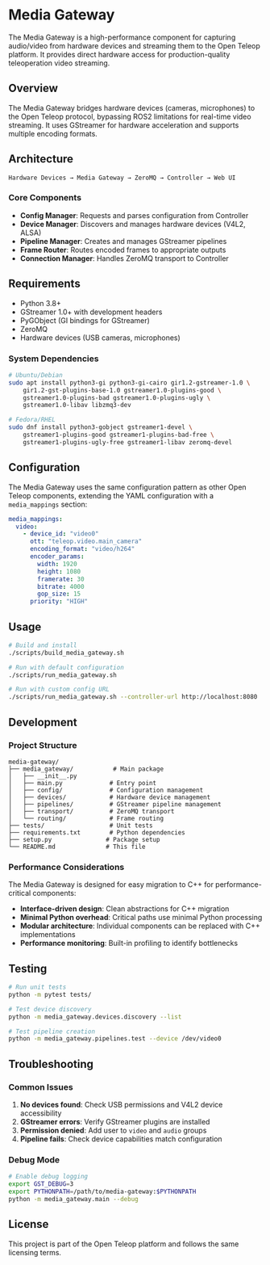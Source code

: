 # Media Gateway

The Media Gateway is a high-performance component for capturing audio/video from hardware devices and streaming them to the Open Teleop platform. It provides direct hardware access for production-quality teleoperation video streaming.

## Overview

The Media Gateway bridges hardware devices (cameras, microphones) to the Open Teleop protocol, bypassing ROS2 limitations for real-time video streaming. It uses GStreamer for hardware acceleration and supports multiple encoding formats.

## Architecture

```
Hardware Devices → Media Gateway → ZeroMQ → Controller → Web UI
```

### Core Components

- **Config Manager**: Requests and parses configuration from Controller
- **Device Manager**: Discovers and manages hardware devices (V4L2, ALSA)
- **Pipeline Manager**: Creates and manages GStreamer pipelines
- **Frame Router**: Routes encoded frames to appropriate outputs
- **Connection Manager**: Handles ZeroMQ transport to Controller

## Requirements

- Python 3.8+
- GStreamer 1.0+ with development headers
- PyGObject (GI bindings for GStreamer)
- ZeroMQ
- Hardware devices (USB cameras, microphones)

### System Dependencies

```bash
# Ubuntu/Debian
sudo apt install python3-gi python3-gi-cairo gir1.2-gstreamer-1.0 \
    gir1.2-gst-plugins-base-1.0 gstreamer1.0-plugins-good \
    gstreamer1.0-plugins-bad gstreamer1.0-plugins-ugly \
    gstreamer1.0-libav libzmq3-dev

# Fedora/RHEL
sudo dnf install python3-gobject gstreamer1-devel \
    gstreamer1-plugins-good gstreamer1-plugins-bad-free \
    gstreamer1-plugins-ugly-free gstreamer1-libav zeromq-devel
```

## Configuration

The Media Gateway uses the same configuration pattern as other Open Teleop components, extending the YAML configuration with a `media_mappings` section:

```yaml
media_mappings:
  video:
    - device_id: "video0"
      ott: "teleop.video.main_camera"
      encoding_format: "video/h264"
      encoder_params:
        width: 1920
        height: 1080
        framerate: 30
        bitrate: 4000
        gop_size: 15
      priority: "HIGH"
```

## Usage

```bash
# Build and install
./scripts/build_media_gateway.sh

# Run with default configuration
./scripts/run_media_gateway.sh

# Run with custom config URL
./scripts/run_media_gateway.sh --controller-url http://localhost:8080
```

## Development

### Project Structure

```
media-gateway/
├── media_gateway/           # Main package
│   ├── __init__.py
│   ├── main.py             # Entry point
│   ├── config/             # Configuration management
│   ├── devices/            # Hardware device management
│   ├── pipelines/          # GStreamer pipeline management
│   ├── transport/          # ZeroMQ transport
│   └── routing/            # Frame routing
├── tests/                  # Unit tests
├── requirements.txt        # Python dependencies
├── setup.py               # Package setup
└── README.md              # This file
```

### Performance Considerations

The Media Gateway is designed for easy migration to C++ for performance-critical components:

- **Interface-driven design**: Clean abstractions for C++ migration
- **Minimal Python overhead**: Critical paths use minimal Python processing
- **Modular architecture**: Individual components can be replaced with C++ implementations
- **Performance monitoring**: Built-in profiling to identify bottlenecks

## Testing

```bash
# Run unit tests
python -m pytest tests/

# Test device discovery
python -m media_gateway.devices.discovery --list

# Test pipeline creation
python -m media_gateway.pipelines.test --device /dev/video0
```

## Troubleshooting

### Common Issues

1. **No devices found**: Check USB permissions and V4L2 device accessibility
2. **GStreamer errors**: Verify GStreamer plugins are installed
3. **Permission denied**: Add user to `video` and `audio` groups
4. **Pipeline fails**: Check device capabilities match configuration

### Debug Mode

```bash
# Enable debug logging
export GST_DEBUG=3
export PYTHONPATH=/path/to/media-gateway:$PYTHONPATH
python -m media_gateway.main --debug
```

## License

This project is part of the Open Teleop platform and follows the same licensing terms. 
